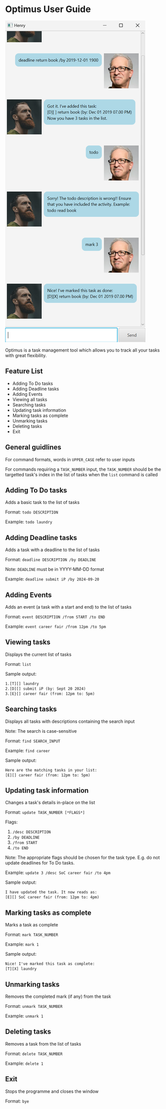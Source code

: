 # Optimus User Guide

![Ui.png](Ui.png)


Optimus is a task management tool which allows you to track all your tasks with great flexibility.

## Feature List

* Adding To Do tasks
* Adding Deadline tasks
* Adding Events
* Viewing all tasks
* Searching tasks
* Updating task information
* Marking tasks as complete
* Unmarking tasks
* Deleting tasks
* Exit

## General guidlines

For command formats, words in `UPPER_CASE` refer to user inputs

For commands requiring a `TASK_NUMBER` input, the `TASK_NUMBER` should be the targetted task's index in the list of tasks when the `list` command is called 

## Adding To Do tasks

Adds a basic task to the list of tasks

Format: `todo DESCRIPTION`

Example: `todo laundry`

## Adding Deadline tasks

Adds a task with a deadline to the list of tasks

Format: `deadline DESCRIPTION /by DEADLINE`

Note: `DEADLINE` must be in YYYY-MM-DD format

Example: `deadline submit iP /by 2024-09-20`

## Adding Events

Adds an event (a task with a start and end) to the list of tasks

Format: `event DESCRIPTION /from START /to END `

Example: `event career fair /from 12pm /to 5pm`

## Viewing tasks

Displays the current list of tasks

Format: `list`

Sample output:
```
1.[T][] laundry
2.[D][] submit iP (by: Sept 20 2024)
3.[E}[] career fair (from: 12pm to: 5pm)
```

## Searching tasks

Displays all tasks with descriptions containing the search input

Note: The search is case-sensitive

Format: `find SEARCH_INPUT`

Example: `find career`

Sample output:

```
Here are the matching tasks in your list:
[E][] career fair (from: 12pm to: 5pm)
```

## Updating task information

Changes a task's details in-place on the list

Format: `update TASK_NUMBER [*FLAGS*]`

Flags:
1. `/desc DESCRIPTION`
2. `/by DEADLINE`
3. `/from START`
4. `/to END`


Note: The appropriate flags should be chosen for the task type. E.g. do not update deadlines for To Do tasks.

Example: `update 3 /desc SoC career fair /to 4pm`

Sample output:

```
I have updated the task. It now reads as:
[E][] SoC career fair (from: 12pm to: 4pm)
```

## Marking tasks as complete

Marks a task as complete

Format: `mark TASK_NUMBER`

Example: `mark 1`

Sample output:

```
Nice! I've marked this task as complete:
[T][X] laundry
```

## Unmarking tasks

Removes the completed mark (if any) from the task

Format: `unmark TASK_NUMBER`

Example: `unmark 1`

## Deleting tasks

Removes a task from the list of tasks

Format: `delete TASK_NUMBER`

Example: `delete 1`

## Exit

Stops the programme and closes the window

Format: `bye`
